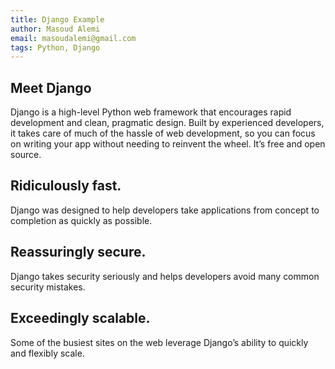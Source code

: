 ```yaml
---
title: Django Example
author: Masoud Alemi
email: masoudalemi@gmail.com
tags: Python, Django
---
```


## Meet Django

Django is a high-level Python web framework that encourages rapid development and clean, pragmatic design. Built by experienced developers, it takes care of much of the hassle of web development, so you can focus on writing your app without needing to reinvent the wheel. It’s free and open source.



<!--more-->


Ridiculously fast.
---------------

Django was designed to help developers take applications from concept to completion as quickly as possible.

Reassuringly secure.
---------------

Django takes security seriously and helps developers avoid many common security mistakes.


Exceedingly scalable.
---------------

Some of the busiest sites on the web leverage Django’s ability to quickly and flexibly scale.


